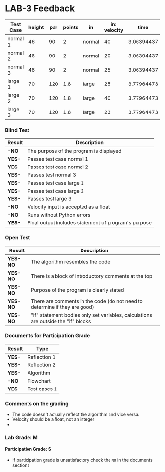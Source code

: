 # LAB-3 Feedback

| Test Case | height | par   | points | in       | in: velocity | time       | distance    | out: points | out: statement       |
|-----------|--------|-------|--------|----------|--------------|------------|-------------|-------------|----------------------|
| normal 1  | 46     | 90    | 2      | normal   | 40           | 3.06394437 | 122.5577748 | 125.1155496 | **better than par!** |
| normal 2  | 46     | 90    | 2      | normal   | 20           | 3.06394437 | 61.2788874  | 2.557774797 | **what happened?**   |
| normal 3  | 46     | 90    | 2      | normal   | 25           | 3.06394437 | 76.59860925 | 33.1972185  | **sorry**            |
| large 1   | 70     | 120   | 1.8    | large    | 25           | 3.77964473 | 94.49111825 | 14.08401285 | **sorry**            |
| large 2   | 70     | 120   | 1.8    | large    | 40           | 3.77964473 | 151.1857892 | 116.1344206 | **better than par!** |
| large 3   | 70     | 120   | 1.8    | large    | 23           | 3.77964473 | 86.93182879 | 0.477291826 | **what happened?**   |

### Blind Test
|Result |Description|
|------------|------------------------------------------------------|
| **-NO** | The purpose of the program is displayed              |  
| **YES-** | Passes test case normal 1                            |   
| **YES-** | Passes test case normal 2                            |
| **YES-** | Passes test normal 3                                 |    
| **YES-** | Passes test case large 1                             |   
| **YES-** | Passes test case large 2                             |   
| **YES-** | Passes test large 3                                  |   
| **-NO** | Velocity input is accepted as a float                |   
| **-NO** | Runs without Python errors                           |
| **YES-** | Final output includes statement of program's purpose |

### Open Test
|Result |Description|
|--------------|-----------------------------------------|
|**YES-NO**| The algorithm resembles the code   |
|**YES-NO**| There is a block of introductory comments at the top |  
|**YES-NO**| Purpose of the program is clearly stated |  
|**YES-NO**| There are comments in the code (do not need to determine if they are good)|
|**YES-NO**| "if" statement bodies only set variables, calculations are outside the "if" blocks |

### Documents for Participation Grade

|Result         |Type            |
|---------------|----------------|
|**YES-**     | Reflection 1   |
|**YES-**     | Reflection 2   |
|**YES-**     | Algorithm      |
|**-NO**     | Flowchart      |
|**YES-**     | Test cases 1   |

### Comments on the grading
- The code doesn't actually reflect the algorithm and vice versa. 
- Velocity should be a float, not an integer 
- 
### Lab Grade: M

#### Participation Grade: S
 - If participation grade is unsatisfactory check the `NO` in the documents sections
